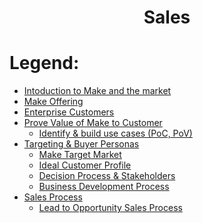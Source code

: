 <div align="center">

# Sales
</div>

# Legend:

   * [Intoduction to Make and the market](make_offering.md)
   * [Make Offering](product_offering.md)
   * [Enterprise Customers](enterprise_customers.md)
   * [Prove Value of Make to Customer](make_use_cases.md)
       * [Identify & build use cases (PoC, PoV)](identify&build_use_cases.md)
   * [Targeting & Buyer Personas](targeting&buyer_personas.md)
       * [Make Target Market](make_target_market.md)
       * [Ideal Customer Profile](ideal_customer_profile.md)
       * [Decision Process & Stakeholders](decision_process&Stakeholders.md)
       * [Business Development Process](business_development_process.md)
   * [Sales Process](sales_process.md)
       * [Lead to Opportunity Sales Process](lead_to_opportunity_sales_process.md)    
  
